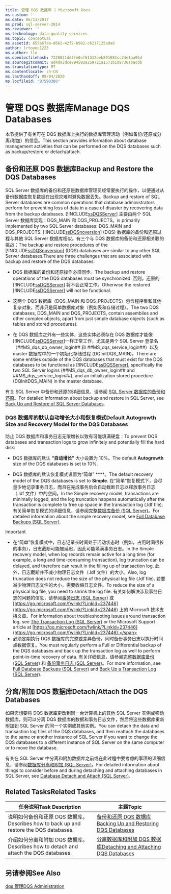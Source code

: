 ```yaml
---
title: 管理 DQS 数据库 | Microsoft Docs
ms.custom: ''
ms.date: 06/13/2017
ms.prod: sql-server-2014
ms.reviewer: ''
ms.technology: data-quality-services
ms.topic: conceptual
ms.assetid: 655a67aa-d662-42f2-b982-c6217125ada8
author: lrtoyou1223
ms.author: lle
ms.openlocfilehash: 7228021dd3fe0af61312eeb891081cc24e1aa95d
ms.sourcegitcommit: ad4d92dce894592a259721a1571b1d8736abacdb
ms.translationtype: MT
ms.contentlocale: zh-CN
ms.lasthandoff: 08/04/2020
ms.locfileid: "87590386"
---
```

# <a name="manage-dqs-databases"></a><span data-ttu-id="0fbbd-102">管理 DQS 数据库</span><span class="sxs-lookup"><span data-stu-id="0fbbd-102">Manage DQS Databases</span></span>
  <span data-ttu-id="0fbbd-103">本节提供了有关可在 DQS 数据库上执行的数据库管理活动（例如备份/还原或分离/附加）的信息。</span><span class="sxs-lookup"><span data-stu-id="0fbbd-103">This section provides information about database management activities that can be performed on the DQS databases such as backup/restore or detach/attach.</span></span>  
  
##  <a name="backup-and-restore-the-dqs-databases"></a><a name="BackupRestore"></a> <span data-ttu-id="0fbbd-104">备份和还原 DQS 数据库</span><span class="sxs-lookup"><span data-stu-id="0fbbd-104">Backup and Restore the DQS Databases</span></span>  
 <span data-ttu-id="0fbbd-105">SQL Server 数据库的备份和还原是数据库管理员经常要执行的操作，以便通过从备份数据库恢复数据在出现灾难时避免数据丢失。</span><span class="sxs-lookup"><span data-stu-id="0fbbd-105">Backup and restore of SQL Server databases are common operations that database administrators perform for preventing loss of data in a case of disaster by recovering data from the backup databases.</span></span> [!INCLUDE[ssDQSServer](../includes/ssdqsserver-md.md)] <span data-ttu-id="0fbbd-106">主要由两个 SQL Server 数据库实现：DQS_MAIN 和 DQS_PROJECTS。</span><span class="sxs-lookup"><span data-stu-id="0fbbd-106">is primarily implemented by two SQL Server databases: DQS_MAIN and DQS_PROJECTS.</span></span> <span data-ttu-id="0fbbd-107">[!INCLUDE[ssDQSnoversion](../includes/ssdqsnoversion-md.md)] (DQS) 数据库的备份和还原过程与其他 SQL Server 数据库相似。有三个与 DQS 数据库的备份和还原相关联的挑战：</span><span class="sxs-lookup"><span data-stu-id="0fbbd-107">The backup and restore procedures of the [!INCLUDE[ssDQSnoversion](../includes/ssdqsnoversion-md.md)] (DQS) databases are similar to any other SQL Server databases.There are three challenges that are associated with backup and restore of the DQS databases:</span></span>  
  
-   <span data-ttu-id="0fbbd-108">DQS 数据库的备份和还原操作必须同步。</span><span class="sxs-lookup"><span data-stu-id="0fbbd-108">The backup and restore operations of the DQS databases must be synchronized.</span></span> <span data-ttu-id="0fbbd-109">否则，还原的 [!INCLUDE[ssDQSServer](../includes/ssdqsserver-md.md)] 将不会正常工作。</span><span class="sxs-lookup"><span data-stu-id="0fbbd-109">Otherwise the restored [!INCLUDE[ssDQSServer](../includes/ssdqsserver-md.md)] will not be functional.</span></span>  
  
-   <span data-ttu-id="0fbbd-110">这两个 DQS 数据库（DQS_MAIN 和 DQS_PROJECTS）包含程序集和其他复杂对象，而非只是简单数据库对象（例如表和存储过程）。</span><span class="sxs-lookup"><span data-stu-id="0fbbd-110">The two DQS databases, DQS_MAIN and DQS_PROJECTS, contain assemblies and other complex objects, apart from just simple database objects (such as tables and stored procedures).</span></span>  
  
-   <span data-ttu-id="0fbbd-111">在 DQS 数据库之外有一些实体，这些实体必须存在 DQS 数据库才能像 [!INCLUDE[ssDQSServer](../includes/ssdqsserver-md.md)]一样正常工作，尤其是两个 SQL Server 登录名（##MS_dqs_db_owner_login## 和 ##MS_dqs_service_login##）以及 master 数据库中的一个初始化存储过程 (DQInitDQS_MAIN)。</span><span class="sxs-lookup"><span data-stu-id="0fbbd-111">There are some entities outside of the DQS databases that must exist for the DQS databases to be functional as [!INCLUDE[ssDQSServer](../includes/ssdqsserver-md.md)], specifically the two SQL Server logins (##MS_dqs_db_owner_login## and ##MS_dqs_service_login##), and an initialization stored procedure (DQInitDQS_MAIN) in the master database.</span></span>  
  
 <span data-ttu-id="0fbbd-112">有关 SQL Server 中备份和还原的详细信息，请参阅 [SQL Server 数据库的备份和还原](../relational-databases/backup-restore/back-up-and-restore-of-sql-server-databases.md)。</span><span class="sxs-lookup"><span data-stu-id="0fbbd-112">For detailed information about backup and restore in SQL Server, see [Back Up and Restore of SQL Server Databases](../relational-databases/backup-restore/back-up-and-restore-of-sql-server-databases.md).</span></span>  
  
### <a name="default-autogrowth-size-and-recovery-model-for-the-dqs-databases"></a><span data-ttu-id="0fbbd-113">DQS 数据库的默认自动增长大小和恢复模式</span><span class="sxs-lookup"><span data-stu-id="0fbbd-113">Default Autogrowth Size and Recovery Model for the DQS Databases</span></span>  
 <span data-ttu-id="0fbbd-114">防止 DQS 数据库和事务日志无限增长以致有可能填满硬盘：</span><span class="sxs-lookup"><span data-stu-id="0fbbd-114">To prevent DQS databases and transaction logs to grow infinitely and potentially fill the hard disk:</span></span>  
  
-   <span data-ttu-id="0fbbd-115">DQS 数据库的默认 **“自动增长”** 大小设置为 10%。</span><span class="sxs-lookup"><span data-stu-id="0fbbd-115">The default **Autogrowth** size of the DQS databases is set to 10%.</span></span>  
  
-   <span data-ttu-id="0fbbd-116">DQS 数据库的默认恢复模式设置为“简单” \*\*\*\*。</span><span class="sxs-lookup"><span data-stu-id="0fbbd-116">The default recovery model of the DQS databases is set to **Simple**.</span></span> <span data-ttu-id="0fbbd-117">在“简单”恢复模式下，会尽量少地记录事务日志，而且在完成事务后会自动截断日志以释放事务日志（.ldf 文件）中的空间。</span><span class="sxs-lookup"><span data-stu-id="0fbbd-117">In the Simple recovery model, transactions are minimally logged, and the log truncation happens automatically after the transaction is complete to free up space in the transaction log (.ldf file).</span></span> <span data-ttu-id="0fbbd-118">有关简单恢复模式的详细信息，请参阅[完整数据库备份 (SQL Server)](../relational-databases/backup-restore/full-database-backups-sql-server.md)。</span><span class="sxs-lookup"><span data-stu-id="0fbbd-118">For detailed information about the simple recovery model, see [Full Database Backups &#40;SQL Server&#41;](../relational-databases/backup-restore/full-database-backups-sql-server.md).</span></span>  
  
> [!IMPORTANT]
>  -   <span data-ttu-id="0fbbd-119">在“简单”恢复模式中，日志记录长时间处于活动状态时（例如，占用时间很长的事务），日志截断可能被延迟，因此可能填满事务日志。</span><span class="sxs-lookup"><span data-stu-id="0fbbd-119">In the Simple recovery model, when log records remain active for a long time (for example, a long and time-consuming transaction), log truncation can be delayed, and therefore can result in the filling up of transaction log.</span></span> <span data-ttu-id="0fbbd-120">此外，日志截断并不减小物理日志文件（.ldf 文件）的大小。</span><span class="sxs-lookup"><span data-stu-id="0fbbd-120">Also, log truncation does not reduce the size of the physical log file (.ldf file).</span></span> <span data-ttu-id="0fbbd-121">若要减少物理日志文件的大小，需要收缩日志文件。</span><span class="sxs-lookup"><span data-stu-id="0fbbd-121">To reduce the size of a physical log file, you need to shrink the log file.</span></span> <span data-ttu-id="0fbbd-122">有关如何解决涉及事务日志的问题的信息，请参阅[事务日志 &#40;SQL Server&#41;](../relational-databases/logs/the-transaction-log-sql-server.md) 或 [https://go.microsoft.com/fwlink/?LinkId=237446](https://go.microsoft.com/fwlink/?LinkId=237446) 上的 Microsoft 技术支持文章。</span><span class="sxs-lookup"><span data-stu-id="0fbbd-122">For information about troubleshooting issues around transaction log, see [The Transaction Log &#40;SQL Server&#41;](../relational-databases/logs/the-transaction-log-sql-server.md) or the Microsoft Support article at [https://go.microsoft.com/fwlink/?LinkId=237446](https://go.microsoft.com/fwlink/?LinkId=237446).</span></span>  
> -   <span data-ttu-id="0fbbd-123">必须定期执行 DQS 数据库的完整或差异备份，同时备份事务日志以执行时间点数据恢复。</span><span class="sxs-lookup"><span data-stu-id="0fbbd-123">You must regularly perform a Full or Differential backup of the DQS databases and back up the transaction log as well to perform point-in-time recovery of data.</span></span> <span data-ttu-id="0fbbd-124">有关详细信息，请参阅[完整数据库备份 (SQL Server)](../relational-databases/backup-restore/full-database-backups-sql-server.md) 和 [备份事务日志 (SQL Server)](../relational-databases/backup-restore/back-up-a-transaction-log-sql-server.md)。</span><span class="sxs-lookup"><span data-stu-id="0fbbd-124">For more information, see [Full Database Backups &#40;SQL Server&#41;](../relational-databases/backup-restore/full-database-backups-sql-server.md) and [Back Up a Transaction Log &#40;SQL Server&#41;](../relational-databases/backup-restore/back-up-a-transaction-log-sql-server.md).</span></span>  
  
##  <a name="detachattach-the-dqs-databases"></a><a name="DetachAttach"></a> <span data-ttu-id="0fbbd-125">分离/附加 DQS 数据库</span><span class="sxs-lookup"><span data-stu-id="0fbbd-125">Detach/Attach the DQS Databases</span></span>  
 <span data-ttu-id="0fbbd-126">如果您想要将 DQS 数据库更改到同一台计算机上的其他 SQL Server 实例或移动数据库，则可以分离 DQS 数据库的数据和事务日志文件，然后将这些数据库重新附加到 SQL Server 的同一个实例或其他实例。</span><span class="sxs-lookup"><span data-stu-id="0fbbd-126">You can detach the data and transaction log files of the DQS databases, and then reattach the databases to the same or another instance of SQL Server if you want to change the DQS databases to a different instance of SQL Server on the same computer or to move the database.</span></span>  
  
 <span data-ttu-id="0fbbd-127">有关在 SQL Server 中分离和附加数据库之前或在此过程中要考虑的事项的详细信息，请参阅[数据库分离和附加 (SQL Server)](../relational-databases/databases/database-detach-and-attach-sql-server.md)。</span><span class="sxs-lookup"><span data-stu-id="0fbbd-127">For detailed information about things to consider before and during detaching and attaching databases in SQL Server, see [Database Detach and Attach &#40;SQL Server&#41;](../relational-databases/databases/database-detach-and-attach-sql-server.md).</span></span>  
  
## <a name="related-tasks"></a><span data-ttu-id="0fbbd-128">Related Tasks</span><span class="sxs-lookup"><span data-stu-id="0fbbd-128">Related Tasks</span></span>  
  
|<span data-ttu-id="0fbbd-129">任务说明</span><span class="sxs-lookup"><span data-stu-id="0fbbd-129">Task Description</span></span>|<span data-ttu-id="0fbbd-130">主题</span><span class="sxs-lookup"><span data-stu-id="0fbbd-130">Topic</span></span>|  
|----------------------|-----------|  
|<span data-ttu-id="0fbbd-131">说明如何备份和还原 DQS 数据库。</span><span class="sxs-lookup"><span data-stu-id="0fbbd-131">Describes how to back up and restore the DQS databases.</span></span>|[<span data-ttu-id="0fbbd-132">备份和还原 DQS 数据库</span><span class="sxs-lookup"><span data-stu-id="0fbbd-132">Backing Up and Restoring DQS Databases</span></span>](../../2014/data-quality-services/backing-up-and-restoring-dqs-databases.md)|  
|<span data-ttu-id="0fbbd-133">介绍如何分离和附加 DQS 数据库。</span><span class="sxs-lookup"><span data-stu-id="0fbbd-133">Describes how to detach and attach the DQS databases.</span></span>|[<span data-ttu-id="0fbbd-134">分离数据库和附加 DQS 数据库</span><span class="sxs-lookup"><span data-stu-id="0fbbd-134">Detaching and Attaching DQS Databases</span></span>](../../2014/data-quality-services/detaching-and-attaching-dqs-databases.md)|  
  
## <a name="see-also"></a><span data-ttu-id="0fbbd-135">另请参阅</span><span class="sxs-lookup"><span data-stu-id="0fbbd-135">See Also</span></span>  
 [<span data-ttu-id="0fbbd-136">dqs 管理</span><span class="sxs-lookup"><span data-stu-id="0fbbd-136">DQS Administration</span></span>](../../2014/data-quality-services/dqs-administration.md)  
  
  
